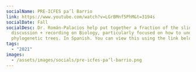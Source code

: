 ```yaml
---
socialName: PRE-ICFES pa’l Barrio
link: https://www.youtube.com/watch?v=LGrBMnf5PhM&t=3194s
socialDate: Fall
socialDesc: Dr. Román-Palacios help put together a fraction of the slides and
  discussion + recording on Biology, particularly focused on how to understand
  phylogenetic trees. In Spanish. You can view this using the link below.
tags:
  - "2021"
images:
  - /assets/images/socials/pre-icfes-pa’l-barrio.png
---
```

